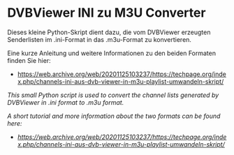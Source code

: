 # DVBViewer INI zu M3U Converter
Dieses kleine Python-Skript dient dazu, die vom DVBViewer erzeugten Senderlisten im .ini-Format in das .m3u-Format zu konvertieren.

Eine kurze Anleitung und weitere Informationen zu den beiden Formaten finden Sie hier:
- https://web.archive.org/web/20201125103237/https://techpage.org/index.php/channels-ini-aus-dvb-viewer-in-m3u-playlist-umwandeln-skript/

*This small Python script is used to convert the channel lists generated by DVBViewer in .ini format to .m3u format.*

*A short tutorial and more information about the two formats can be found here:*
- *https://web.archive.org/web/20201125103237/https://techpage.org/index.php/channels-ini-aus-dvb-viewer-in-m3u-playlist-umwandeln-skript/*

